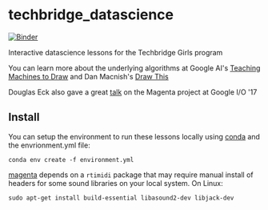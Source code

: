 # techbridge_datascience

[![Binder](https://mybinder.org/badge_logo.svg)](https://mybinder.org/v2/gh/wesleybeckner/techbridge_datascience/master)

Interactive datascience lessons for the Techbridge Girls program

You can learn more about the underlying algorithms at Google AI's [Teaching Machines to Draw](https://ai.googleblog.com/2017/04/teaching-machines-to-draw.html) and Dan Macnish's [Draw This](https://danmacnish.com/2018/07/01/draw-this/)

Douglas Eck also gave a great [talk](https://www.youtube.com/watch?v=2FAjQ6R_bf0) on the Magenta project at Google I/O '17

## Install

You can setup the environment to run these lessons locally using [conda](https://conda.io/docs/user-guide/tasks/manage-environments.html#creating-an-environment-from-an-environment-yml-file) and the envrionment.yml file:

```
conda env create -f environment.yml
```

[magenta](https://github.com/tensorflow/magenta#installation) depends on a `rtimidi` package that may require manual install of headers for some sound libraries on your local system. On Linux:

```
sudo apt-get install build-essential libasound2-dev libjack-dev
```


